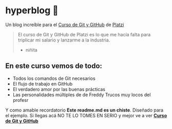 # hyperblog 💚
Un blog increíble para el [Curso de Git y GitHub](https://platzi.com/cursos/git-github/ "Curso de Git y GitHub") de [Platzi](https://platzi.com "Platzi")
>El curso de Git y GitHub de Platzi es lo que me hacía falta para triplicar mi salario y lanzarme a la industria.
> - niñita

## En este curso vemos de todo:
- Todos los comandos de Git necesarios
- El flujo de trabajo en GitHub
- El verdadero amor por las buenas prácticas
-  Las personalidades múltiples de de Freddy
Trucos muy locos del profesr

Y como amable recordatorio **Este readme.md es un chiste**. Diseñado para el ejemplo. Si llegas acá NO TE LO TOMES EN SERIO y mejor ve a ver **[Curso de Git y GitHub](https://platzi.com/cursos/git-github/ "curso de Git y GitHub")**
